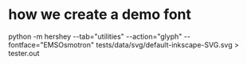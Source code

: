 # how we create a demo font

python -m hershey --tab="utilities" --action="glyph" --fontface="EMSOsmotron" tests/data/svg/default-inkscape-SVG.svg > tester.out
